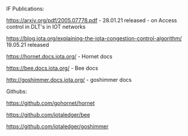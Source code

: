 IF Publications:

https://arxiv.org/pdf/2005.07778.pdf - 28.01.21 released - on Access control in DLT's in IOT networks

https://blog.iota.org/explaining-the-iota-congestion-control-algorithm/  19.05.21 released

https://hornet.docs.iota.org/ - Hornet docs

https://bee.docs.iota.org/  - Bee docs

http://goshimmer.docs.iota.org/ - goshimmer docs


Githubs:

https://github.com/gohornet/hornet

https://github.com/iotaledger/bee

https://github.com/iotaledger/goshimmer





